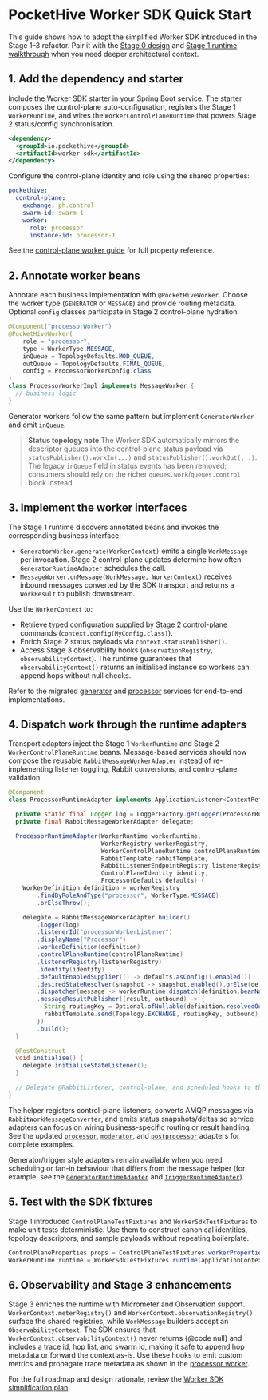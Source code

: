 # PocketHive Worker SDK Quick Start

This guide shows how to adopt the simplified Worker SDK introduced in the Stage 1–3 refactor. Pair it with the
[Stage 0 design](worker-sdk-stage0-design.md) and [Stage 1 runtime walkthrough](worker-sdk-stage1-runtime.md) when you need
deeper architectural context.

## 1. Add the dependency and starter

Include the Worker SDK starter in your Spring Boot service. The starter composes the control-plane auto-configuration,
registers the Stage 1 `WorkerRuntime`, and wires the `WorkerControlPlaneRuntime` that powers Stage 2 status/config
synchronisation.

```xml
<dependency>
  <groupId>io.pockethive</groupId>
  <artifactId>worker-sdk</artifactId>
</dependency>
```

Configure the control-plane identity and role using the shared properties:

```yaml
pockethive:
  control-plane:
    exchange: ph.control
    swarm-id: swarm-1
    worker:
      role: processor
      instance-id: processor-1
```

See the [control-plane worker guide](../control-plane/worker-guide.md) for full property reference.

## 2. Annotate worker beans

Annotate each business implementation with `@PocketHiveWorker`. Choose the worker type (`GENERATOR` or `MESSAGE`) and
provide routing metadata. Optional `config` classes participate in Stage 2 control-plane hydration.

```java
@Component("processorWorker")
@PocketHiveWorker(
    role = "processor",
    type = WorkerType.MESSAGE,
    inQueue = TopologyDefaults.MOD_QUEUE,
    outQueue = TopologyDefaults.FINAL_QUEUE,
    config = ProcessorWorkerConfig.class
)
class ProcessorWorkerImpl implements MessageWorker {
  // business logic
}
```

Generator workers follow the same pattern but implement `GeneratorWorker` and omit `inQueue`.

> **Status topology note**
> The Worker SDK automatically mirrors the descriptor queues into the control-plane status payload via `statusPublisher().workIn(...)` and `statusPublisher().workOut(...)`. The legacy `inQueue` field in status events has been removed; consumers should rely on the richer `queues.work`/`queues.control` block instead.

## 3. Implement the worker interfaces

The Stage 1 runtime discovers annotated beans and invokes the corresponding business interface:

- `GeneratorWorker.generate(WorkerContext)` emits a single `WorkMessage` per invocation. Stage 2 control-plane updates
  determine how often `GeneratorRuntimeAdapter` schedules the call.
- `MessageWorker.onMessage(WorkMessage, WorkerContext)` receives inbound messages converted by the SDK transport and
  returns a `WorkResult` to publish downstream.

Use the `WorkerContext` to:

- Retrieve typed configuration supplied by Stage 2 control-plane commands (`context.config(MyConfig.class)`).
- Enrich Stage 2 status payloads via `context.statusPublisher()`.
- Access Stage 3 observability hooks (`observationRegistry`, `observabilityContext`). The runtime guarantees that
  `observabilityContext()` returns an initialised instance so workers can append hops without null checks.

Refer to the migrated [generator](../../generator-service/src/main/java/io/pockethive/generator/GeneratorWorkerImpl.java)
and [processor](../../processor-service/src/main/java/io/pockethive/processor/ProcessorWorkerImpl.java) services for
end-to-end implementations.

## 4. Dispatch work through the runtime adapters

Transport adapters inject the Stage 1 `WorkerRuntime` and Stage 2 `WorkerControlPlaneRuntime` beans. Message-based
services should now compose the reusable [`RabbitMessageWorkerAdapter`](../../common/worker-sdk/src/main/java/io/pockethive/worker/sdk/transport/rabbit/RabbitMessageWorkerAdapter.java)
instead of re-implementing listener toggling, Rabbit conversions, and control-plane validation.

```java
@Component
class ProcessorRuntimeAdapter implements ApplicationListener<ContextRefreshedEvent> {

  private static final Logger log = LoggerFactory.getLogger(ProcessorRuntimeAdapter.class);
  private final RabbitMessageWorkerAdapter delegate;

  ProcessorRuntimeAdapter(WorkerRuntime workerRuntime,
                          WorkerRegistry workerRegistry,
                          WorkerControlPlaneRuntime controlPlaneRuntime,
                          RabbitTemplate rabbitTemplate,
                          RabbitListenerEndpointRegistry listenerRegistry,
                          ControlPlaneIdentity identity,
                          ProcessorDefaults defaults) {
    WorkerDefinition definition = workerRegistry
        .findByRoleAndType("processor", WorkerType.MESSAGE)
        .orElseThrow();

    delegate = RabbitMessageWorkerAdapter.builder()
        .logger(log)
        .listenerId("processorWorkerListener")
        .displayName("Processor")
        .workerDefinition(definition)
        .controlPlaneRuntime(controlPlaneRuntime)
        .listenerRegistry(listenerRegistry)
        .identity(identity)
        .defaultEnabledSupplier(() -> defaults.asConfig().enabled())
        .desiredStateResolver(snapshot -> snapshot.enabled().orElse(defaults.asConfig().enabled()))
        .dispatcher(message -> workerRuntime.dispatch(definition.beanName(), message))
        .messageResultPublisher((result, outbound) -> {
          String routingKey = Optional.ofNullable(definition.resolvedOutQueue()).orElse(Topology.FINAL_QUEUE);
          rabbitTemplate.send(Topology.EXCHANGE, routingKey, outbound);
        })
        .build();
  }

  @PostConstruct
  void initialise() {
    delegate.initialiseStateListener();
  }

  // Delegate @RabbitListener, control-plane, and scheduled hooks to the helper
}
```

The helper registers control-plane listeners, converts AMQP messages via `RabbitWorkMessageConverter`, and emits status
snapshots/deltas so service adapters can focus on wiring business-specific routing or result handling. See the updated
[`processor`](../../processor-service/src/main/java/io/pockethive/processor/ProcessorRuntimeAdapter.java),
[`moderator`](../../moderator-service/src/main/java/io/pockethive/moderator/ModeratorRuntimeAdapter.java), and
[`postprocessor`](../../postprocessor-service/src/main/java/io/pockethive/postprocessor/PostProcessorRuntimeAdapter.java)
adapters for complete examples.

Generator/trigger style adapters remain available when you need scheduling or fan-in behaviour that differs from the
message helper (for example, see the
[`GeneratorRuntimeAdapter`](../../generator-service/src/main/java/io/pockethive/generator/GeneratorRuntimeAdapter.java)
and [`TriggerRuntimeAdapter`](../../trigger-service/src/main/java/io/pockethive/trigger/TriggerRuntimeAdapter.java)).

## 5. Test with the SDK fixtures

Stage 1 introduced `ControlPlaneTestFixtures` and `WorkerSdkTestFixtures` to make unit tests deterministic. Use them to
construct canonical identities, topology descriptors, and sample payloads without repeating boilerplate.

```java
ControlPlaneProperties props = ControlPlaneTestFixtures.workerProperties("swarm-1", "processor", "processor-1");
WorkerRuntime runtime = WorkerSdkTestFixtures.runtime(applicationContext);
```

## 6. Observability and Stage 3 enhancements

Stage 3 enriches the runtime with Micrometer and Observation support. `WorkerContext.meterRegistry()` and
`WorkerContext.observationRegistry()` surface the shared registries, while `WorkMessage` builders accept an
`ObservabilityContext`. The SDK ensures that `WorkerContext.observabilityContext()` never returns {@code null} and
includes a trace id, hop list, and swarm id, making it safe to append hop metadata or forward the context as-is.
Use these hooks to emit custom metrics and propagate trace metadata as shown in the
[processor worker](../../processor-service/src/main/java/io/pockethive/processor/ProcessorWorkerImpl.java).

For the full roadmap and design rationale, review the [Worker SDK simplification plan](worker-sdk-simplification-plan.md).
